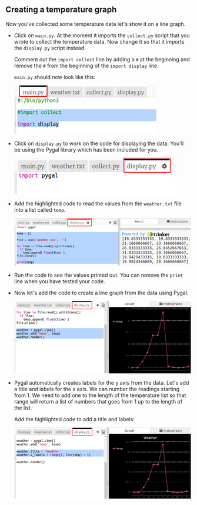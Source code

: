 ## Creating a temperature graph

Now you've collected some temperature data let's show it on a line graph.

+ Click on `main.py`. At the moment it imports the `collect.py` script that you wrote to collect the temperature data. Now change it so that it imports the `display.py` script instead.
    
    Comment out the `import collect` line by adding a `#` at the beginning and remove the `#` from the beginning of the `import display` line.
    
    `main.py` should now look like this:
    
    ![צילום מסך](images/weather-main.png)

+ Click on `display.py` to work on the code for displaying the data. You'll be using the Pygal library which has been included for you.
    
    ![צילום מסך](images/weather-display.png)

+ Add the highlighted code to read the values from the `weather.txt` file into a list called `temp`.
    
    ![צילום מסך](images/weather-read.png)

+ Run the code to see the values printed out. You can remove the `print` line when you have tested your code.

+ Now let's add the code to create a line graph from the data using Pygal.
    
    ![צילום מסך](images/weather-graph.png)

+ Pygal automatically creates labels for the y axis from the data. Let's add a title and labels for the x axis. We can number the readings starting from 1. We need to add one to the length of the temperature list so that range will return a list of numbers that goes from 1 up to the length of the list.
    
    Add the highlighted code to add a title and labels:
    
    ![צילום מסך](images/weather-labels.png)